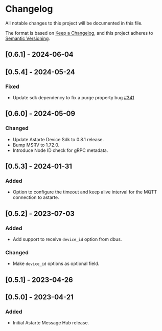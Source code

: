 # Changelog

All notable changes to this project will be documented in this file.

The format is based on [Keep a Changelog](https://keepachangelog.com/en/1.0.0/), and this project
adheres to [Semantic Versioning](https://semver.org/spec/v2.0.0.html).

## [0.6.1] - 2024-06-04

## [0.5.4] - 2024-05-24

### Fixed

- Update sdk dependency to fix a purge property bug
  [#341](https://github.com/astarte-platform/astarte-device-sdk-rust/issues/341)

## [0.6.0] - 2024-05-09

### Changed

- Update Astarte Device Sdk to 0.8.1 release.
- Bump MSRV to 1.72.0.
- Introduce Node ID check for gRPC metadata.

## [0.5.3] - 2024-01-31

### Added

- Option to configure the timeout and keep alive interval for the MQTT connection to astarte.

## [0.5.2] - 2023-07-03

### Added

- Add support to receive `device_id` option from dbus.

### Changed

- Make `device_id` options as optional field.

## [0.5.1] - 2023-04-26

## [0.5.0] - 2023-04-21

### Added

- Initial Astarte Message Hub release.
